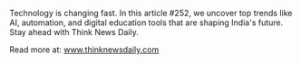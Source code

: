 Technology is changing fast. In this article #252, we uncover top trends like AI, automation, and digital education tools that are shaping India's future. Stay ahead with Think News Daily.

Read more at: www.thinknewsdaily.com